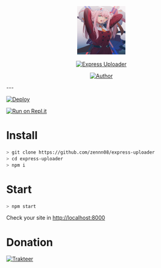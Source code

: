 <p align="center">
<img src="https://raw.githubusercontent.com/Xinz-Team/XinzBot/main/media/Itsuki.jpg" alt="XINZ BOT" width="128" height="128"/>
</p>
<p align="center">
<a href="#"><img title="Express Uploader" src="https://img.shields.io/badge/Express Uploader-green?colorA=%23ff0000&colorB=%23017e40&style=for-the-badge"></a>
</p>
<p align="center">
<a href="https://github.com/FakhriGansz"><img title="Author" src="https://img.shields.io/badge/Author-FakhriGansz-red.svg?style=for-the-badge&logo=github"></a>
</p>
---

[![Deploy](https://www.herokucdn.com/deploy/button.svg)](https://heroku.com/deploy?template=https://github.com/FakhriGansz/express-uploader/)

[![Run on Repl.it](https://repl.it/badge/github/FakhriGansz/express-uploader)](https://repl.it/github/FakhriGansz/express-uploader)

# Install

```bash
> git clone https://github.com/zennn08/express-uploader
> cd express-uploader
> npm i
```

# Start

```bash
> npm start
```

Check your site in [http://localhost:8000](http://localhost:8000)

# Donation

[![Trakteer](https://trakteer.id/images/mix/navbar-logo-lite-white-beta.png)](https://trakteer.id/aqulzz)

